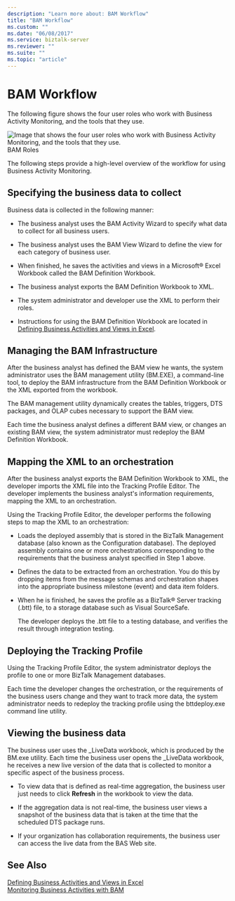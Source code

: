 ```yaml
---
description: "Learn more about: BAM Workflow"
title: "BAM Workflow"
ms.custom: ""
ms.date: "06/08/2017"
ms.service: biztalk-server
ms.reviewer: ""
ms.suite: ""
ms.topic: "article"
---
```

# BAM Workflow
The following figure shows the four user roles who work with Business Activity Monitoring, and the tools that they use.  
  
 ![Image that shows the four user roles who work with Business Activity Monitoring, and the tools that they use.](../core/media/ebiz-tut-bamworkflow.gif "ebiz_tut_bamworkflow")  
BAM Roles  
  
 The following steps provide a high-level overview of the workflow for using Business Activity Monitoring.  
  
## Specifying the business data to collect  
 Business data is collected in the following manner:  
  
-   The business analyst uses the BAM Activity Wizard to specify what data to collect for all business users.  
  
-   The business analyst uses the BAM View Wizard to define the view for each category of business user.  
  
-   When finished, he saves the activities and views in a Microsoft® Excel Workbook called the BAM Definition Workbook.  
  
-   The business analyst exports the BAM Definition Workbook to XML.  
  
-   The system administrator and developer use the XML to perform their roles.  
  
-   Instructions for using the BAM Definition Workbook are located in [Defining Business Activities and Views in Excel](../core/defining-business-activities-and-views-in-excel.md).  
  
## Managing the BAM Infrastructure  
 After the business analyst has defined the BAM view he wants, the system administrator uses the BAM management utility (BM.EXE), a command-line tool, to deploy the BAM infrastructure from the BAM Definition Workbook or the XML exported from the workbook.  
  
 The BAM management utility dynamically creates the tables, triggers, DTS packages, and OLAP cubes necessary to support the BAM view.  
  
 Each time the business analyst defines a different BAM view, or changes an existing BAM view, the system administrator must redeploy the BAM Definition Workbook.  
  
## Mapping the XML to an orchestration  
 After the business analyst exports the BAM Definition Workbook to XML, the developer imports the XML file into the Tracking Profile Editor. The developer implements the business analyst's information requirements, mapping the XML to an orchestration.  
  
 Using the Tracking Profile Editor, the developer performs the following steps to map the XML to an orchestration:  
  
- Loads the deployed assembly that is stored in the BizTalk Management database (also known as the Configuration database). The deployed assembly contains one or more orchestrations corresponding to the requirements that the business analyst specified in Step 1 above.  
  
- Defines the data to be extracted from an orchestration. You do this by dropping items from the message schemas and orchestration shapes into the appropriate business milestone (event) and data item folders.  
  
- When he is finished, he saves the profile as a BizTalk® Server tracking (.btt) file, to a storage database such as Visual SourceSafe.  
  
  The developer deploys the .btt file to a testing database, and verifies the result through integration testing.  
  
## Deploying the Tracking Profile  
 Using the Tracking Profile Editor, the system administrator deploys the profile to one or more BizTalk Management databases.  
  
 Each time the developer changes the orchestration, or the requirements of the business users change and they want to track more data, the system administrator needs to redeploy the tracking profile using the bttdeploy.exe command line utility.  
  
## Viewing the business data  
 The business user uses the _LiveData workbook, which is produced by the BM.exe utility. Each time the business user opens the _LiveData workbook, he receives a new live version of the data that is collected to monitor a specific aspect of the business process.  
  
-   To view data that is defined as real-time aggregation, the business user just needs to click **Refresh** in the workbook to view the data.  
  
-   If the aggregation data is not real-time, the business user views a snapshot of the business data that is taken at the time that the scheduled DTS package runs.  
  
-   If your organization has collaboration requirements, the business user can access the live data from the BAS Web site.  
  
## See Also  
 [Defining Business Activities and Views in Excel](../core/defining-business-activities-and-views-in-excel.md)   
 [Monitoring Business Activities with BAM](../core/monitoring-business-activities-with-bam.md)
